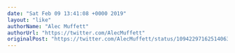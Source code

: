 ```yaml
---
date: "Sat Feb 09 13:41:08 +0000 2019"
layout: "like"
authorName: "Alec Muffett"
authorUrl: "https://twitter.com/AlecMuffett"
originalPost: "https://twitter.com/AlecMuffett/status/1094229716251406340"
---
```

